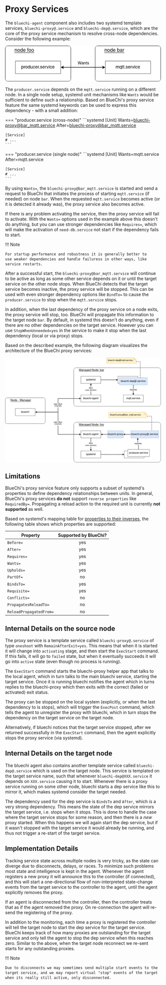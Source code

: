 <!-- markdownlint-disable-file MD010 MD013 MD014 MD024 MD033 MD046 -->
# Proxy Services

The `bluechi-agent` component also includes two systemd template services, `bluechi-proxy@.service` and `bluechi-dep@.service`, which are the core of the proxy service mechanism to resolve cross-node dependencies. Consider the following example:

![structure](../assets/img/bluechi_proxy_service_multi_node.png)

The `producer.service` depends on the `mqtt.service` running on a different node. In a single node setup, systemd unit mechanisms like `Wants` would be sufficient to define such a relationship. Based on BlueChi's proxy service feature the same systemd keywords can be used to express this dependency - with a small addition:

=== "producer.service (cross-node)"
    ```systemd
    [Unit]
    Wants=bluechi-proxy@bar_mqtt.service
    After=bluechi-proxy@bar_mqtt.service

    [Service]
    # ...
    ```

=== "producer.service (single node)"
    ```systemd
    [Unit]
    Wants=mqtt.service
    After=mqtt.service

    [Service]
    # ...
    ```

By using `Wants=`, the `bluechi-proxy@bar_mqtt.service` is started and send a request to BlueChi that initiates the process of starting `mqtt.service` (if needed) on node `bar`. When the requested `mqtt.service` becomes active (or it is detected it already was), the proxy service also becomes active.

If there is any problem activating the service, then the proxy service will fail to activate. With the `Wants=` options used in the example above this doesn't do anything, but you can use stronger dependencies like `Requires=`, which will make the activation of `need-db.service` not start if the dependency fails to start.

!!! Note

    For startup performance and robustness it is generally better to
    use weaker dependencies and handle failuress in other ways, like
    service restarts.

After a successful start, the `bluechi-proxy@bar_mqtt.service` will continue to be active as long as some other service depends on it or until the target service on the other node stops. When BlueChi detects that the target service becomes inactive, the proxy service will be stopped. This can be used with even stronger dependency options like `BindTo=` to cause the `producer.service` to stop when the `mqtt.service` stops.

In addition, when the last dependency of the proxy service on a node exits, the proxy service will stop, too. BlueChi will propagate this information to the target node `bar`. By default, in systemd this doesn't do anything, even if there are no other dependencies on the target service. However you can use `StopWhenUnneeded=yes` in the service to make it stop when the last dependency (local or via proxy) stops.

Based on the described example, the following diagram visualizes the architecture of the BlueChi proxy services:

![BlueChi-Proxy Architecture diagram](../assets/img/bluechi_proxy_architecture.png)

## Limitations

BlueChi's proxy service feature only supports a subset of systemd's properties to define dependency relationships between units. In general, BlueChi's proxy services **do not** support `reverse properties` like `RequiredBy=`. Propagating a reload action to the required unit is currently **not supported** as well.

Based on systemd's mapping table for [properties to their inverses](https://www.freedesktop.org/software/systemd/man/latest/systemd.unit.html#Mapping%20of%20unit%20properties%20to%20their%20inverses), the following table shows which properties are supported:

<center>

| Property | Supported by BlueChi?  |
|---|:-:|
| `Before=`  | yes |
| `After=`  | yes |
| `Requires=`  | yes |
| `Wants=`  | yes |
| `Upholds=`  | yes |
| `PartOf=`  | no |
| `BindsTo=`  | yes |
| `Requisite=`  | yes |
| `Conflicts=`  | no |
| `PropagatesReloadTo=`  | no |
| `ReloadPropagatedFrom=`  | no |

</center>

## Internal Details on the source node

The proxy service is a template service called `bluechi-proxy@.service` of type `oneshoot` with `RemainAfterExit=yes`. This means that when it is started it will change into `activating` stage, and then start the `ExecStart` command. If this fails, it will go to `failed` state, but when it eventually succeeds it will go into `active` state (even though no process is running).

The `ExecStart` command starts the bluechi-proxy helper app that talks to the local agent, which in turn talks to the main bluechi service, starting the target service. Once it is running bluechi notifies the agent which in turns replies to the bluechi-proxy which then exits with the correct (failed or activated) exit status.

The proxy can be stopped on the local system (explicitly, or when the last dependency to is stops), which will trigger the `ExecPost` command, which tells the agent to unregister the proxy with bluechi, which in turn stops the dependency on the target service on the target node.

Alternatively, if bluechi notices that the target service stopped, after we returned successfully in the `ExecStart` command, then the agent explicitly stops the proxy service (via systemd).

## Internal Details on the target node

The bluechi agent also contains another template service called `bluechi-dep@.service` which is used on the target node. This service is templated on the target service name, such that whenever `bluechi-dep@XXX.service` it depends on `XXX.service` causing it to start. Whenever there is a proxy service running on some other node, bluechi starts a dep service like this to mirror it, which makes systemd consider the target needed.

The dependency used for the dep service is `BindsTo` and `After`, which is a very strong dependency. This means the state of the dep service mirrors the target service, i.e. stops when it stops. This is done to handle the case where the target service stops for some reason, and then there is a *new* proxy started. When this happens we will again start the dep service, but if it wasn't stopped with the target service it would already be running, and thus not trigger a re-start of the target service.

## Implementation Details

Tracking service state across multiple nodes is very tricky, as the state can diverge due to disconnects, delays, or races. To minimize such problems most state and intelligence is kept in the agent. Whenever the agent registers a new proxy it will announce this to the controller (if connected), and this will start a one-directional flow of non-interpreted state-change events from the target service to the controller to the agent, until the agent explicitly removes the proxy.

If an agent is disconnected from the controller, then the controller treats that as if the agent removed the proxy. On re-connection the agent will re-send the registering of the proxy.

In addition to the monitoring, each time a proxy is registered the controller will tell the target node to start the dep service for the target service. BlueChi keeps track of how many proxies are outstanding for the target service and only tell the agent to stop the dep service when this reaches zero. Similar to the above, when the target node reconnect we re-sent starts for any outstanding proxies.

!!! Note

    Due to disconnects we may sometimes send multiple start events to the target service, and we may report virtual "stop" events of the target when its really still active, only disconnected.
